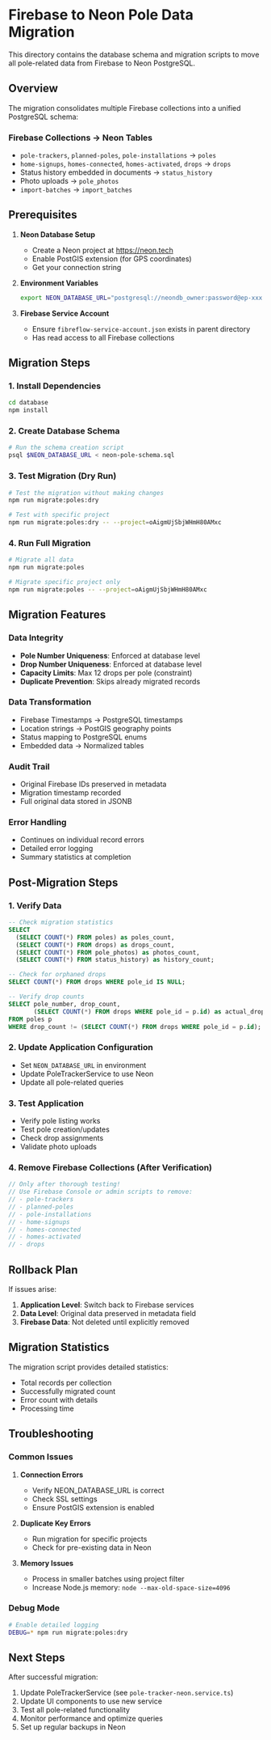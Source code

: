 # Firebase to Neon Pole Data Migration

This directory contains the database schema and migration scripts to move all pole-related data from Firebase to Neon PostgreSQL.

## Overview

The migration consolidates multiple Firebase collections into a unified PostgreSQL schema:

### Firebase Collections → Neon Tables
- `pole-trackers`, `planned-poles`, `pole-installations` → `poles`
- `home-signups`, `homes-connected`, `homes-activated`, `drops` → `drops`
- Status history embedded in documents → `status_history`
- Photo uploads → `pole_photos`
- `import-batches` → `import_batches`

## Prerequisites

1. **Neon Database Setup**
   - Create a Neon project at https://neon.tech
   - Enable PostGIS extension (for GPS coordinates)
   - Get your connection string

2. **Environment Variables**
   ```bash
   export NEON_DATABASE_URL="postgresql://neondb_owner:password@ep-xxx.us-east-2.aws.neon.tech/neondb?sslmode=require"
   ```

3. **Firebase Service Account**
   - Ensure `fibreflow-service-account.json` exists in parent directory
   - Has read access to all Firebase collections

## Migration Steps

### 1. Install Dependencies
```bash
cd database
npm install
```

### 2. Create Database Schema
```bash
# Run the schema creation script
psql $NEON_DATABASE_URL < neon-pole-schema.sql
```

### 3. Test Migration (Dry Run)
```bash
# Test the migration without making changes
npm run migrate:poles:dry

# Test with specific project
npm run migrate:poles:dry -- --project=oAigmUjSbjWHmH80AMxc
```

### 4. Run Full Migration
```bash
# Migrate all data
npm run migrate:poles

# Migrate specific project only
npm run migrate:poles -- --project=oAigmUjSbjWHmH80AMxc
```

## Migration Features

### Data Integrity
- **Pole Number Uniqueness**: Enforced at database level
- **Drop Number Uniqueness**: Enforced at database level
- **Capacity Limits**: Max 12 drops per pole (constraint)
- **Duplicate Prevention**: Skips already migrated records

### Data Transformation
- Firebase Timestamps → PostgreSQL timestamps
- Location strings → PostGIS geography points
- Status mapping to PostgreSQL enums
- Embedded data → Normalized tables

### Audit Trail
- Original Firebase IDs preserved in metadata
- Migration timestamp recorded
- Full original data stored in JSONB

### Error Handling
- Continues on individual record errors
- Detailed error logging
- Summary statistics at completion

## Post-Migration Steps

### 1. Verify Data
```sql
-- Check migration statistics
SELECT 
  (SELECT COUNT(*) FROM poles) as poles_count,
  (SELECT COUNT(*) FROM drops) as drops_count,
  (SELECT COUNT(*) FROM pole_photos) as photos_count,
  (SELECT COUNT(*) FROM status_history) as history_count;

-- Check for orphaned drops
SELECT COUNT(*) FROM drops WHERE pole_id IS NULL;

-- Verify drop counts
SELECT pole_number, drop_count, 
       (SELECT COUNT(*) FROM drops WHERE pole_id = p.id) as actual_drops
FROM poles p
WHERE drop_count != (SELECT COUNT(*) FROM drops WHERE pole_id = p.id);
```

### 2. Update Application Configuration
- Set `NEON_DATABASE_URL` in environment
- Update PoleTrackerService to use Neon
- Update all pole-related queries

### 3. Test Application
- Verify pole listing works
- Test pole creation/updates
- Check drop assignments
- Validate photo uploads

### 4. Remove Firebase Collections (After Verification)
```javascript
// Only after thorough testing!
// Use Firebase Console or admin scripts to remove:
// - pole-trackers
// - planned-poles
// - pole-installations
// - home-signups
// - homes-connected
// - homes-activated
// - drops
```

## Rollback Plan

If issues arise:

1. **Application Level**: Switch back to Firebase services
2. **Data Level**: Original data preserved in metadata field
3. **Firebase Data**: Not deleted until explicitly removed

## Migration Statistics

The migration script provides detailed statistics:
- Total records per collection
- Successfully migrated count
- Error count with details
- Processing time

## Troubleshooting

### Common Issues

1. **Connection Errors**
   - Verify NEON_DATABASE_URL is correct
   - Check SSL settings
   - Ensure PostGIS extension is enabled

2. **Duplicate Key Errors**
   - Run migration for specific projects
   - Check for pre-existing data in Neon

3. **Memory Issues**
   - Process in smaller batches using project filter
   - Increase Node.js memory: `node --max-old-space-size=4096`

### Debug Mode
```bash
# Enable detailed logging
DEBUG=* npm run migrate:poles:dry
```

## Next Steps

After successful migration:
1. Update PoleTrackerService (see `pole-tracker-neon.service.ts`)
2. Update UI components to use new service
3. Test all pole-related functionality
4. Monitor performance and optimize queries
5. Set up regular backups in Neon